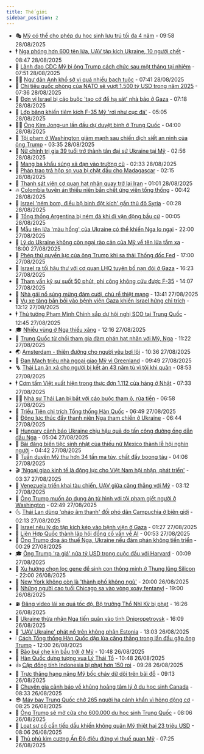 ```yaml
---
title: Thế giới
sidebar_position: 2
---
```


<!-- vnexpress-the-gioi:START -->
- 🎭 [Mỹ có thể cho phép du học sinh lưu trú tối đa 4 năm](https://vnexpress.net/my-co-the-cho-phep-du-hoc-sinh-luu-tru-toi-da-4-nam-4932735.html) - 09:58 28/08/2025
- 🕴 [Nga phóng hơn 600 tên lửa, UAV tập kích Ukraine, 10 người chết](https://vnexpress.net/nga-phong-hon-600-ten-lua-uav-tap-kich-ukraine-10-nguoi-chet-4932636.html) - 08:47 28/08/2025
- 🤭 [Lãnh đạo CDC Mỹ bị ông Trump cách chức sau một tháng tại nhiệm](https://vnexpress.net/lanh-dao-cdc-my-bi-ong-trump-cach-chuc-sau-mot-thang-tai-nhiem-4932655.html) - 07:51 28/08/2025
- 🧑‍💻 [Ngư dân Anh khổ sở vì quá nhiều bạch tuộc](https://vnexpress.net/ngu-dan-anh-kho-so-vi-qua-nhieu-bach-tuoc-4932572.html) - 07:41 28/08/2025
- 🦏 [Chi tiêu quốc phòng của NATO sẽ vượt 1.500 tỷ USD trong năm 2025](https://vnexpress.net/chi-tieu-quoc-phong-cua-nato-se-vuot-1-500-ty-usd-trong-nam-2025-4932603.html) - 07:36 28/08/2025
- 🦒 [Đơn vị Israel bị cáo buộc &#39;tạo cớ để hạ sát&#39; nhà báo ở Gaza](https://vnexpress.net/don-vi-israel-bi-cao-buoc-tao-co-de-ha-sat-nha-bao-o-gaza-4932430.html) - 07:18 28/08/2025
- 🌈 [Lớp băng khiến tiêm kích F-35 Mỹ &#39;rơi như cục đá&#39;](https://vnexpress.net/lop-bang-khien-tiem-kich-f-35-my-roi-nhu-cuc-da-4932189.html) - 05:05 28/08/2025
- 🧑‍🏫 [Ông Kim Jong-un lần đầu dự duyệt binh ở Trung Quốc](https://vnexpress.net/ong-kim-jong-un-lan-dau-du-duyet-binh-o-trung-quoc-4932503.html) - 04:00 28/08/2025
- 🐲 [Tội phạm ở Washington giảm mạnh sau chiến dịch siết an ninh của ông Trump](https://vnexpress.net/toi-pham-o-washington-giam-manh-sau-chien-dich-siet-an-ninh-cua-ong-trump-4932507.html) - 03:35 28/08/2025
- 🦒 [Nữ chính trị gia 39 tuổi trở thành tân đại sứ Ukraine tại Mỹ](https://vnexpress.net/nu-chinh-tri-gia-39-tuoi-tro-thanh-tan-dai-su-ukraine-tai-my-4932460.html) - 02:56 28/08/2025
- 🐻 [Mang ba khẩu súng xả đạn vào trường cũ](https://vnexpress.net/mang-ba-khau-sung-xa-dan-vao-truong-cu-4932466.html) - 02:33 28/08/2025
- 🚀 [Pháp trao trả hộp sọ vua bị chặt đầu cho Madagascar](https://vnexpress.net/phap-trao-tra-hop-so-vua-bi-chat-dau-cho-madagascar-4932439.html) - 02:15 28/08/2025
- 🥰 [Thanh sát viên cơ quan hạt nhân quay trở lại Iran](https://vnexpress.net/thanh-sat-vien-co-quan-hat-nhan-quay-tro-lai-iran-4932404.html) - 01:01 28/08/2025
- 🔥 [Colombia tuyên án thiếu niên bắn chết ứng viên tổng thống](https://vnexpress.net/colombia-tuyen-an-thieu-nien-ban-chet-ung-vien-tong-thong-4932399.html) - 00:42 28/08/2025
- 🥳 [Israel &#39;ném bom, điều bộ binh đột kích&#39; gần thủ đô Syria](https://vnexpress.net/israel-nem-bom-dieu-bo-binh-dot-kich-gan-thu-do-syria-4932391.html) - 00:28 28/08/2025
- 💼 [Tổng thống Argentina bị ném đá khi đi vận động bầu cử](https://vnexpress.net/tong-thong-argentina-bi-nem-da-khi-di-van-dong-bau-cu-4932389.html) - 00:05 28/08/2025
- 🤡 [Mẫu tên lửa &#39;màu hồng&#39; của Ukraine có thể khiến Nga lo ngại](https://vnexpress.net/mau-ten-lua-mau-hong-cua-ukraine-co-the-khien-nga-lo-ngai-4932013.html) - 22:00 27/08/2025
- 🌁 [Lý do Ukraine không còn ngại rào cản của Mỹ về tên lửa tầm xa](https://vnexpress.net/ly-do-ukraine-khong-con-ngai-rao-can-cua-my-ve-ten-lua-tam-xa-4931700.html) - 18:00 27/08/2025
- 🤩 [Phép thử quyền lực của ông Trump khi sa thải Thống đốc Fed](https://vnexpress.net/phep-thu-quyen-luc-cua-ong-trump-khi-sa-thai-thong-doc-fed-4931930.html) - 17:00 27/08/2025
- 🎉 [Israel ra tối hậu thư với cơ quan LHQ tuyên bố nạn đói ở Gaza](https://vnexpress.net/israel-ra-toi-hau-thu-voi-co-quan-lhq-tuyen-bo-nan-doi-o-gaza-4932351.html) - 16:23 27/08/2025
- 🎉 [Tham vấn kỹ sư suốt 50 phút, phi công không cứu được F-35](https://vnexpress.net/tham-van-ky-su-suot-50-phut-phi-cong-khong-cuu-duoc-f-35-4932328.html) - 14:07 27/08/2025
- 🌁 [Nhà gái nổ súng mừng đám cưới, chú rể thiệt mạng](https://vnexpress.net/nha-gai-no-sung-mung-dam-cuoi-chu-re-thiet-mang-4932336.html) - 13:41 27/08/2025
- 🌊 [Vụ xe tăng bắn bồi vào bệnh viện Gaza khiến Israel hứng chỉ trích](https://vnexpress.net/vu-xe-tang-ban-boi-vao-benh-vien-gaza-khien-israel-hung-chi-trich-4932176.html) - 13:12 27/08/2025
- 🕴 [Thủ tướng Phạm Minh Chính sắp dự hội nghị SCO tại Trung Quốc](https://vnexpress.net/thu-tuong-pham-minh-chinh-sap-du-hoi-nghi-sco-tai-trung-quoc-4932322.html) - 12:45 27/08/2025
- 🎓 [Nhiều vùng ở Nga thiếu xăng](https://vnexpress.net/nhieu-vung-o-nga-thieu-xang-4932300.html) - 12:16 27/08/2025
- 🦩 [Trung Quốc từ chối tham gia đàm phán hạt nhân với Mỹ, Nga](https://vnexpress.net/trung-quoc-tu-choi-tham-gia-dam-phan-hat-nhan-voi-my-nga-4932297.html) - 11:22 27/08/2025
- 🌏 [Amsterdam - thiên đường cho người yêu bơi lội](https://vnexpress.net/amsterdam-thien-duong-cho-nguoi-yeu-boi-loi-4932134.html) - 10:36 27/08/2025
- 🌋 [Đan Mạch triệu nhà ngoại giao Mỹ vì Greenland](https://vnexpress.net/dan-mach-trieu-nha-ngoai-giao-my-vi-greenland-4932193.html) - 09:49 27/08/2025
- 🪜 [Thái Lan ân xá cho người bị kết án 43 năm tù vì tội khi quân](https://vnexpress.net/thai-lan-an-xa-cho-nguoi-bi-ket-an-43-nam-tu-vi-toi-khi-quan-4932186.html) - 08:53 27/08/2025
- 🕴 [Cơm tấm Việt xuất hiện trong thực đơn 1.112 cửa hàng ở Nhật](https://vnexpress.net/com-tam-viet-xuat-hien-trong-thuc-don-1-112-cua-hang-o-nhat-4932163.html) - 07:33 27/08/2025
- 🧑‍🏫 [Nhà sư Thái Lan bị bắt với cáo buộc tham ô, rửa tiền](https://vnexpress.net/nha-su-thai-lan-bi-bat-voi-cao-buoc-tham-o-rua-tien-4932112.html) - 06:58 27/08/2025
- 🌮 [Triều Tiên chỉ trích Tổng thống Hàn Quốc](https://vnexpress.net/trieu-tien-chi-trich-tong-thong-han-quoc-4932037.html) - 06:49 27/08/2025
- 🚦 [Động lực thúc đẩy thanh niên Nga tham chiến ở Ukraine](https://vnexpress.net/dong-luc-thuc-day-thanh-nien-nga-tham-chien-o-ukraine-4931938.html) - 06:44 27/08/2025
- 💫 [Hungary cảnh báo Ukraine chịu hậu quả do tấn công đường ống dẫn dầu Nga](https://vnexpress.net/hungary-canh-bao-ukraine-chiu-hau-qua-do-tan-cong-duong-ong-dan-dau-nga-4932097.html) - 05:04 27/08/2025
- 🤡 [Bài đăng biến tiệc sinh nhật của thiếu nữ Mexico thành lễ hội nghìn người](https://vnexpress.net/bai-dang-bien-tiec-sinh-nhat-cua-thieu-nu-mexico-thanh-le-hoi-nghin-nguoi-4931964.html) - 04:42 27/08/2025
- 🦣 [Tuần duyên Mỹ thu hơn 34 tấn ma túy, chất đầy boong tàu](https://vnexpress.net/tuan-duyen-my-thu-hon-34-tan-ma-tuy-chat-day-boong-tau-4931963.html) - 04:06 27/08/2025
- 🎬 [&#39;Ngoại giao kinh tế là động lực cho Việt Nam hội nhập, phát triển&#39;](https://vnexpress.net/ngoai-giao-kinh-te-la-dong-luc-cho-viet-nam-hoi-nhap-phat-trien-4931981.html) - 03:37 27/08/2025
- 🎉 [Venezuela triển khai tàu chiến, UAV giữa căng thẳng với Mỹ](https://vnexpress.net/venezuela-trien-khai-tau-chien-uav-giua-cang-thang-voi-my-4931979.html) - 03:12 27/08/2025
- 🎡 [Ông Trump muốn áp dụng án tử hình với tội phạm giết người ở Washington](https://vnexpress.net/ong-trump-muon-ap-dung-an-tu-hinh-voi-toi-pham-giet-nguoi-o-washington-4931942.html) - 02:49 27/08/2025
- 🌜 [Thái Lan dùng &#39;pháo âm thanh&#39; đối phó dân Campuchia ở biên giới](https://vnexpress.net/thai-lan-dung-phao-am-thanh-doi-pho-dan-campuchia-o-bien-gioi-4931934.html) - 02:13 27/08/2025
- 🎡 [Israel nêu lý do tập kích kép vào bệnh viện ở Gaza](https://vnexpress.net/israel-neu-ly-do-tap-kich-kep-vao-benh-vien-o-gaza-4931933.html) - 01:27 27/08/2025
- 🤗 [Liên Hợp Quốc thành lập hội đồng cố vấn về AI](https://vnexpress.net/lien-hop-quoc-thanh-lap-hoi-dong-co-van-ve-ai-4931925.html) - 00:53 27/08/2025
- 🦩 [Ông Trump dọa áp thuế Nga, Ukraine nếu đàm phán không tiến triển](https://vnexpress.net/ong-trump-doa-ap-thue-nga-ukraine-neu-dam-phan-khong-tien-trien-4931921.html) - 00:29 27/08/2025
- 🎓 [Ông Trump &#39;ra giá&#39; nửa tỷ USD trong cuộc đấu với Harvard](https://vnexpress.net/ong-trump-ra-gia-nua-ty-usd-trong-cuoc-dau-voi-harvard-4931920.html) - 00:09 27/08/2025
- 🌁 [Xu hướng chọn lọc gene để sinh con thông minh ở Thung lũng Silicon](https://vnexpress.net/xu-huong-chon-loc-gene-de-sinh-con-thong-minh-o-thung-lung-silicon-4926465.html) - 22:00 26/08/2025
- 🤩 [New York không còn là &#39;thành phố không ngủ&#39;](https://vnexpress.net/new-york-khong-con-la-thanh-pho-khong-ngu-4931634.html) - 20:00 26/08/2025
- 👹 [Những người cao tuổi Chicago sa vào vòng xoáy fentanyl](https://vnexpress.net/nhung-nguoi-cao-tuoi-chicago-sa-vao-vong-xoay-fentanyl-4931460.html) - 19:00 26/08/2025
- ⛽️ [Đăng video lái xe quá tốc độ, Bộ trưởng Thổ Nhĩ Kỳ bị phạt](https://vnexpress.net/dang-video-lai-xe-qua-toc-do-bo-truong-tho-nhi-ky-bi-phat-4931894.html) - 16:26 26/08/2025
- 🚀 [Ukraine thừa nhận Nga tiến quân vào tỉnh Dnipropetrovsk](https://vnexpress.net/ukraine-thua-nhan-nga-tien-quan-vao-tinh-dnipropetrovsk-4931890.html) - 16:09 26/08/2025
- 🎡 [&#39;UAV Ukraine&#39; phát nổ trên không phận Estonia](https://vnexpress.net/uav-ukraine-phat-no-tren-khong-phan-estonia-4931858.html) - 13:03 26/08/2025
- 🕯 [Cách Tổng thống Hàn Quốc dập lửa căng thẳng trong lần đầu gặp ông Trump](https://vnexpress.net/cach-tong-thong-han-quoc-dap-lua-cang-thang-trong-lan-dau-gap-ong-trump-4931455.html) - 12:00 26/08/2025
- 🐻 [Bão bụi che kín bầu trời ở Mỹ](https://vnexpress.net/bao-bui-che-kin-bau-troi-o-my-4931781.html) - 10:48 26/08/2025
- 🚦 [Hàn Quốc dựng tượng vua Lý Thái Tổ](https://vnexpress.net/han-quoc-dung-tuong-vua-ly-thai-to-4931802.html) - 10:48 26/08/2025
- 👍 [Cặp đồng tính Indonesia bị phạt hơn 150 roi](https://vnexpress.net/cap-dong-tinh-indonesia-bi-phat-hon-150-roi-4931737.html) - 09:28 26/08/2025
- 🚀 [Trực thăng hạng nặng Mỹ bốc cháy dữ dội trên bãi đỗ](https://vnexpress.net/truc-thang-hang-nang-my-boc-chay-du-doi-tren-bai-do-4931721.html) - 09:13 26/08/2025
- 🌮 [Chuyên gia cảnh báo về khủng hoảng tâm lý ở du học sinh Canada](https://vnexpress.net/chuyen-gia-canh-bao-ve-khung-hoang-tam-ly-o-du-hoc-sinh-canada-4928294.html) - 08:33 26/08/2025
- 😎 [Máy bay Trung Quốc chở 265 người hạ cánh khẩn vì hỏng động cơ](https://vnexpress.net/may-bay-trung-quoc-cho-265-nguoi-ha-canh-khan-vi-hong-dong-co-4931707.html) - 08:25 26/08/2025
- 🐲 [Ông Trump sẽ mở cửa cho 600.000 du học sinh Trung Quốc](https://vnexpress.net/ong-trump-se-mo-cua-cho-600-000-du-hoc-sinh-trung-quoc-4931693.html) - 08:06 26/08/2025
- 💫 [Loạt sự cố cần tiếp dầu khiến không quân Mỹ thiệt hại 23 triệu USD](https://vnexpress.net/loat-su-co-can-tiep-dau-khien-khong-quan-my-thiet-hai-23-trieu-usd-4931611.html) - 08:06 26/08/2025
- 👀 [Thủ phủ kim cương Ấn Độ điêu đứng vì thuế quan Mỹ](https://vnexpress.net/thu-phu-kim-cuong-an-do-dieu-dung-vi-thue-quan-my-4931601.html) - 07:25 26/08/2025<!-- vnexpress-the-gioi:END -->